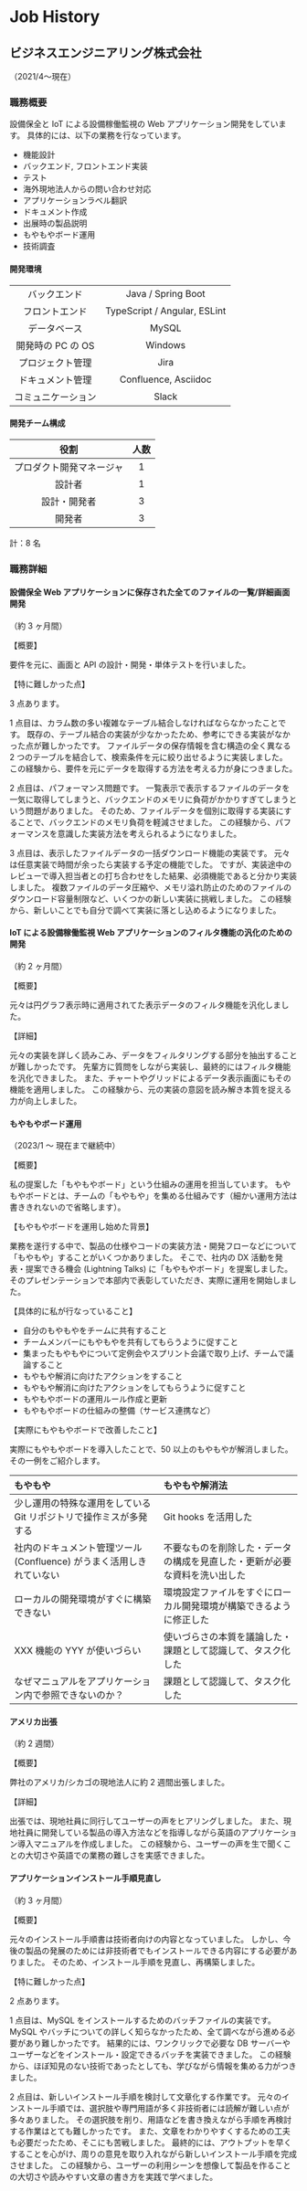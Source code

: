 # Job History

## ビジネスエンジニアリング株式会社

（2021/4〜現在）

### 職務概要

設備保全と IoT による設備稼働監視の Web アプリケーション開発をしています。
具体的には、以下の業務を行なっています。

- 機能設計
- バックエンド, フロントエンド実装
- テスト
- 海外現地法人からの問い合わせ対応
- アプリケーションラベル翻訳
- ドキュメント作成
- 出展時の製品説明
- もやもやボード運用
- 技術調査

#### 開発環境

|                    |                              |
| :----------------: | :--------------------------: |
|    バックエンド    |      Java / Spring Boot      |
|   フロントエンド   | TypeScript / Angular, ESLint |
|    データベース    |            MySQL             |
| 開発時の PC の OS  |           Windows            |
|  プロジェクト管理  |             Jira             |
|  ドキュメント管理  |     Confluence, Asciidoc     |
| コミュニケーション |            Slack             |

#### 開発チーム構成

|           役割           | 人数 |
| :----------------------: | :--: |
| プロダクト開発マネージャ |  1   |
|          設計者          |  1   |
|       設計・開発者       |  3   |
|          開発者          |  3   |

計：8 名

### 職務詳細

#### 設備保全 Web アプリケーションに保存された全てのファイルの一覧/詳細画面開発

（約 3 ヶ月間）

【概要】

要件を元に、画面と API の設計・開発・単体テストを行いました。

【特に難しかった点】

3 点あります。

1 点目は、カラム数の多い複雑なテーブル結合しなければならなかったことです。
既存の、テーブル結合の実装が少なかったため、参考にできる実装がなかった点が難しかったです。
ファイルデータの保存情報を含む構造の全く異なる 2 つのテーブルを結合して、検索条件を元に絞り出せるように実装しました。
この経験から、要件を元にデータを取得する方法を考える力が身につきました。

2 点目は、パフォーマンス問題です。
一覧表示で表示するファイルのデータを一気に取得してしまうと、バックエンドのメモリに負荷がかかりすぎてしまうという問題がありました。
そのため、ファイルデータを個別に取得する実装にすることで、バックエンドのメモリ負荷を軽減させました。
この経験から、パフォーマンスを意識した実装方法を考えられるようになりました。

3 点目は、表示したファイルデータの一括ダウンロード機能の実装です。
元々は任意実装で時間が余ったら実装する予定の機能でした。
ですが、実装途中のレビューで導入担当者との打ち合わせをした結果、必須機能であると分かり実装しました。
複数ファイルのデータ圧縮や、メモリ溢れ防止のためのファイルのダウンロード容量制限など、いくつかの新しい実装に挑戦しました。
この経験から、新しいことでも自分で調べて実装に落とし込めるようになりました。

#### IoT による設備稼働監視 Web アプリケーションのフィルタ機能の汎化のための開発

（約 2 ヶ月間）

【概要】

元々は円グラフ表示時に適用されてた表示データのフィルタ機能を汎化しました。

【詳細】

元々の実装を詳しく読みこみ、データをフィルタリングする部分を抽出することが難しかったです。
先輩方に質問をしながら実装し、最終的にはフィルタ機能を汎化できました。
また、チャートやグリッドによるデータ表示画面にもその機能を適用しました。
この経験から、元の実装の意図を読み解き本質を捉える力が向上しました。

#### もやもやボード運用

（2023/1 〜 現在まで継続中）

【概要】

私の提案した「もやもやボード」という仕組みの運用を担当しています。
もやもやボードとは、チームの「もやもや」を集める仕組みです（細かい運用方法は書ききれないので省略します）。

【もやもやボードを運用し始めた背景】

業務を遂行する中で、製品の仕様やコードの実装方法・開発フローなどについて「もやもや」することがいくつかありました。
そこで、社内の DX 活動を発表・提案できる機会 (Lightning Talks) に「もやもやボード」を提案しました。
そのプレゼンテーションで本部内で表彰していただき、実際に運用を開始しました。

【具体的に私が行なっていること】

- 自分のもやもやをチームに共有すること
- チームメンバーにもやもやを共有してもらうように促すこと
- 集まったもやもやについて定例会やスプリント会議で取り上げ、チームで議論すること
- もやもや解消に向けたアクションをすること
- もやもや解消に向けたアクションをしてもらうように促すこと
- もやもやボードの運用ルール作成と更新
- もやもやボードの仕組みの整備（サービス連携など）

【実際にもやもやボードで改善したこと】

実際にもやもやボードを導入したことで、50 以上のもやもやが解消しました。
その一例をご紹介します。

| もやもや                                                             | もやもや解消法                                                             |
| :------------------------------------------------------------------- | :------------------------------------------------------------------------- |
| 少し運用の特殊な運用をしている Git リポジトリで操作ミスが多発する    | Git hooks を活用した                                                       |
| 社内のドキュメント管理ツール (Confluence) がうまく活用しきれていない | 不要なものを削除した・データの構成を見直した・更新が必要な資料を洗い出した |
| ローカルの開発環境がすぐに構築できない                               | 環境設定ファイルをすぐにローカル開発環境が構築できるように修正した         |
| XXX 機能の YYY が使いづらい                                          | 使いづらさの本質を議論した・課題として認識して、タスク化した               |
| なぜマニュアルをアプリケーション内で参照できないのか？               | 課題として認識して、タスク化した                                           |

#### アメリカ出張

（約 2 週間）

【概要】

弊社のアメリカ/シカゴの現地法人に約 2 週間出張しました。

【詳細】

出張では、現地社員に同行してユーザーの声をヒアリングしました。
また、現地社員に開発している製品の導入方法などを指導しながら英語のアプリケーション導入マニュアルを作成しました。
この経験から、ユーザーの声を生で聞くことの大切さや英語での業務の難しさを実感できました。

#### アプリケーションインストール手順見直し

（約 3 ヶ月間）

【概要】

元々のインストール手順書は技術者向けの内容となっていました。
しかし、今後の製品の発展のためには非技術者でもインストールできる内容にする必要がありました。
そのため、インストール手順を見直し、再構築しました。

【特に難しかった点】

2 点あります。

1 点目は、MySQL をインストールするためのバッチファイルの実装です。
MySQL やバッチについての詳しく知らなかったため、全て調べながら進める必要があり難しかったです。
結果的には、ワンクリックで必要な DB サーバーや ユーザーなどをインストール・設定できるバッチを実装できました。
この経験から、ほぼ知見のない技術であったとしても、学びながら情報を集める力がつきました。

2 点目は、新しいインストール手順を検討して文章化する作業です。
元々のインストール手順では、選択肢や専門用語が多く非技術者には読解が難しい点が多々ありました。
その選択肢を削り、用語などを書き換えながら手順を再検討する作業はとても難しかったです。
また、文章をわかりやすくするための工夫も必要だったため、そこにも苦戦しました。
最終的には、アウトプットを早くすることを心がけ、周りの意見を取り入れながら新しいインストール手順を完成させました。
この経験から、ユーザーの利用シーンを想像して製品を作ることの大切さや読みやすい文章の書き方を実践で学べました。
